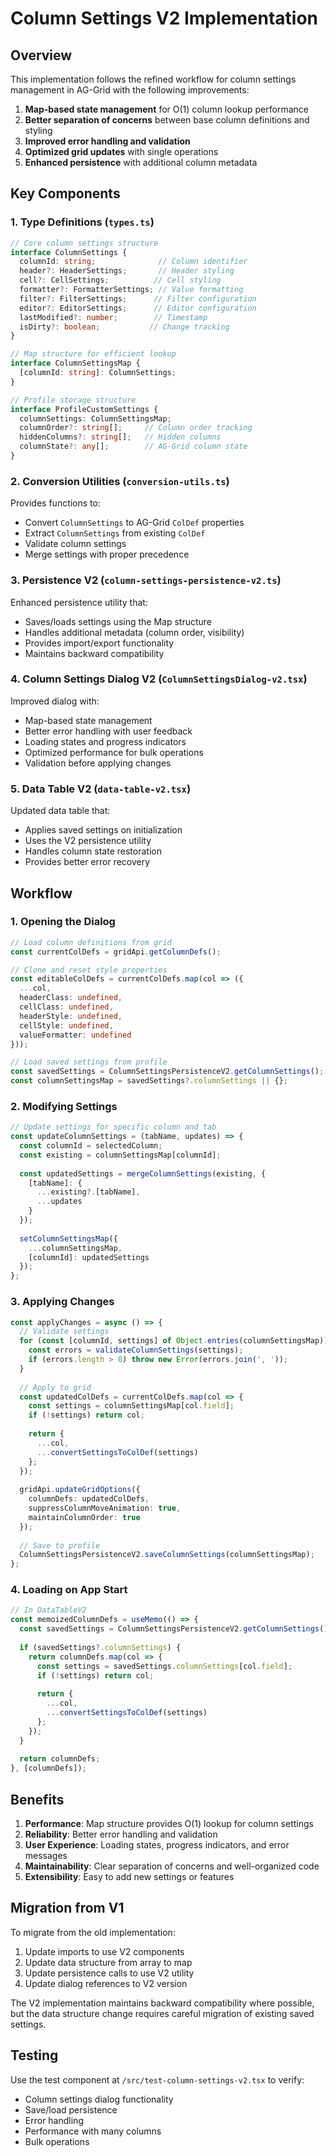 # Column Settings V2 Implementation

## Overview

This implementation follows the refined workflow for column settings management in AG-Grid with the following improvements:

1. **Map-based state management** for O(1) column lookup performance
2. **Better separation of concerns** between base column definitions and styling
3. **Improved error handling and validation**
4. **Optimized grid updates** with single operations
5. **Enhanced persistence** with additional column metadata

## Key Components

### 1. Type Definitions (`types.ts`)

```typescript
// Core column settings structure
interface ColumnSettings {
  columnId: string;              // Column identifier
  header?: HeaderSettings;       // Header styling
  cell?: CellSettings;          // Cell styling
  formatter?: FormatterSettings; // Value formatting
  filter?: FilterSettings;      // Filter configuration
  editor?: EditorSettings;      // Editor configuration
  lastModified?: number;        // Timestamp
  isDirty?: boolean;           // Change tracking
}

// Map structure for efficient lookup
interface ColumnSettingsMap {
  [columnId: string]: ColumnSettings;
}

// Profile storage structure
interface ProfileCustomSettings {
  columnSettings: ColumnSettingsMap;
  columnOrder?: string[];     // Column order tracking
  hiddenColumns?: string[];   // Hidden columns
  columnState?: any[];        // AG-Grid column state
}
```

### 2. Conversion Utilities (`conversion-utils.ts`)

Provides functions to:
- Convert `ColumnSettings` to AG-Grid `ColDef` properties
- Extract `ColumnSettings` from existing `ColDef`
- Validate column settings
- Merge settings with proper precedence

### 3. Persistence V2 (`column-settings-persistence-v2.ts`)

Enhanced persistence utility that:
- Saves/loads settings using the Map structure
- Handles additional metadata (column order, visibility)
- Provides import/export functionality
- Maintains backward compatibility

### 4. Column Settings Dialog V2 (`ColumnSettingsDialog-v2.tsx`)

Improved dialog with:
- Map-based state management
- Better error handling with user feedback
- Loading states and progress indicators
- Optimized performance for bulk operations
- Validation before applying changes

### 5. Data Table V2 (`data-table-v2.tsx`)

Updated data table that:
- Applies saved settings on initialization
- Uses the V2 persistence utility
- Handles column state restoration
- Provides better error recovery

## Workflow

### 1. Opening the Dialog

```typescript
// Load column definitions from grid
const currentColDefs = gridApi.getColumnDefs();

// Clone and reset style properties
const editableColDefs = currentColDefs.map(col => ({
  ...col,
  headerClass: undefined,
  cellClass: undefined,
  headerStyle: undefined,
  cellStyle: undefined,
  valueFormatter: undefined
}));

// Load saved settings from profile
const savedSettings = ColumnSettingsPersistenceV2.getColumnSettings();
const columnSettingsMap = savedSettings?.columnSettings || {};
```

### 2. Modifying Settings

```typescript
// Update settings for specific column and tab
const updateColumnSettings = (tabName, updates) => {
  const columnId = selectedColumn;
  const existing = columnSettingsMap[columnId];
  
  const updatedSettings = mergeColumnSettings(existing, {
    [tabName]: {
      ...existing?.[tabName],
      ...updates
    }
  });
  
  setColumnSettingsMap({
    ...columnSettingsMap,
    [columnId]: updatedSettings
  });
};
```

### 3. Applying Changes

```typescript
const applyChanges = async () => {
  // Validate settings
  for (const [columnId, settings] of Object.entries(columnSettingsMap)) {
    const errors = validateColumnSettings(settings);
    if (errors.length > 0) throw new Error(errors.join(', '));
  }
  
  // Apply to grid
  const updatedColDefs = currentColDefs.map(col => {
    const settings = columnSettingsMap[col.field];
    if (!settings) return col;
    
    return {
      ...col,
      ...convertSettingsToColDef(settings)
    };
  });
  
  gridApi.updateGridOptions({
    columnDefs: updatedColDefs,
    suppressColumnMoveAnimation: true,
    maintainColumnOrder: true
  });
  
  // Save to profile
  ColumnSettingsPersistenceV2.saveColumnSettings(columnSettingsMap);
};
```

### 4. Loading on App Start

```typescript
// In DataTableV2
const memoizedColumnDefs = useMemo(() => {
  const savedSettings = ColumnSettingsPersistenceV2.getColumnSettings();
  
  if (savedSettings?.columnSettings) {
    return columnDefs.map(col => {
      const settings = savedSettings.columnSettings[col.field];
      if (!settings) return col;
      
      return {
        ...col,
        ...convertSettingsToColDef(settings)
      };
    });
  }
  
  return columnDefs;
}, [columnDefs]);
```

## Benefits

1. **Performance**: Map structure provides O(1) lookup for column settings
2. **Reliability**: Better error handling and validation
3. **User Experience**: Loading states, progress indicators, and error messages
4. **Maintainability**: Clear separation of concerns and well-organized code
5. **Extensibility**: Easy to add new settings or features

## Migration from V1

To migrate from the old implementation:

1. Update imports to use V2 components
2. Update data structure from array to map
3. Update persistence calls to use V2 utility
4. Update dialog references to V2 version

The V2 implementation maintains backward compatibility where possible, but the data structure change requires careful migration of existing saved settings.

## Testing

Use the test component at `/src/test-column-settings-v2.tsx` to verify:
- Column settings dialog functionality
- Save/load persistence
- Error handling
- Performance with many columns
- Bulk operations